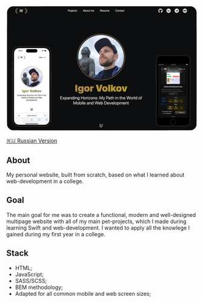 <img width="900" src="https://raw.githubusercontent.com/artexhibit/igorcodes.ru/master/assets/docs/Demo.png">

[🇷🇺 Russian Version](README/README-RUS.md)

## About

My personal website, built from scratch, based on what I learned about web-development in a college.

## Goal

The main goal for me was to create a functional, modern and well-designed multipage website with all of my main pet-projects, which I made during learning Swift and web-development. I wanted to apply all the knowlege I gained during my first year in a college.

## Stack

-   HTML;
-   JavaScript;
-   SASS/SCSS;
-   BEM methodology;
-   Adapted for all common mobile and web screen sizes;
